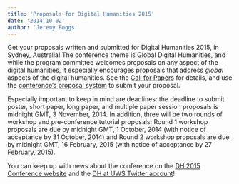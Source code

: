 ```yaml
---
title: 'Proposals for Digital Humanities 2015'
date: '2014-10-02'
author: 'Jeremy Boggs'
---
```

Get your proposals written and submitted for Digital Humanities 2015, in Sydney, Australia! The conference theme is Global Digital Humanities, and while the program committee welcomes proposals on any aspect of the digital humanities, it especially encourages proposals that address *global* aspects of the digital humanities. See the [Call for Papers](http://dh2015.org/cfp/) for details, and use the [conference’s proposal system](https://www.conftool.pro/dh2015/) to submit your proposal.

Especially important to keep in mind are deadlines: the deadline to submit poster, short paper, long paper, and multiple paper session proposals is midnight GMT, 3 November, 2014. In addition, three will be two rounds of workshop and pre-conference tutorial proposals: Round 1 workshop proposals are due by midnight GMT, 1 October, 2014 (with notice of acceptance by 31 October, 2014) and Round 2 workshop proposals are due by midnight GMT, 16 February, 2015 (with notice of acceptance by 27 February, 2015).

You can keep up with news about the conference on the [DH 2015 Conference website](http://dh2015.org) and the [DH at UWS Twitter account](http://twitter.com/DH_UWS)!